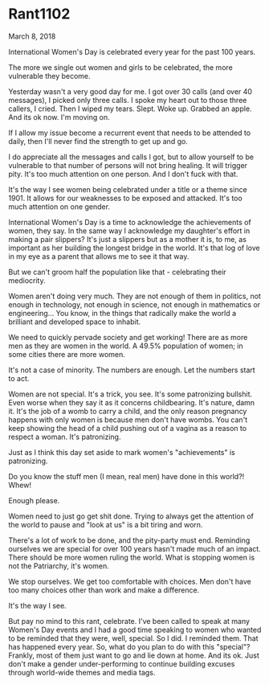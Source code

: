 # Rant1102


March 8, 2018

International Women's Day is celebrated every year for the past 100 years.

The more we single out women and girls to be celebrated, the more vulnerable they become.

Yesterday wasn't a very good day for me. I got over 30 calls (and over 40 messages), I picked only three calls. I spoke my heart out to those three callers, I cried. Then I wiped my tears. Slept. Woke up. Grabbed an apple. And its ok now. I'm moving on.

If I allow my issue become a recurrent event that needs to be attended to daily, then I'll never find the strength to get up and go.

I do appreciate all the messages and calls I got, but to allow yourself to be vulnerable to that number of persons will not bring healing. It will trigger pity. It's too much attention on one person. And I don't fuck with that.

It's the way I see women being celebrated under a title or a theme since 1901. It allows for our weaknesses to be exposed and attacked. It's too much attention on one gender.

International Women's Day is a time to acknowledge the achievements of women, they say. In the same way I acknowledge my daughter's effort in making a pair slippers? It's just a slippers but as a mother it is, to me, as important as her building the longest bridge in the world. It's that log of love in my eye as a parent that allows me to see it that way.

But we can't groom half the population like that - celebrating their mediocrity.

Women aren't doing very much. They are not enough of them in politics, not enough in technology, not enough in science, not enough in mathematics or engineering... You know, in the things that radically make the world a brilliant and developed space to inhabit.

We need to quickly pervade society and get working! There are as more men as they are women in the world. A 49.5% population of women; in some cities there are more women.

It's not a case of minority. The numbers are enough. Let the numbers start to act.

Women are not special. It's a trick, you see. It's some patronizing bullshit. Even worse when they say it as it concerns childbearing. It's nature, damn it. It's the job of a womb to carry a child, and the only reason pregnancy happens with only women is because men don't have wombs. You can't keep showing the head of a child pushing out of a vagina as a reason to respect a woman. It's patronizing.

Just as I think this day set aside to mark women's "achievements" is patronizing.

Do you know the stuff men (I mean, real men) have done in this world?! Whew!

Enough please.

Women need to just go get shit done. Trying to always get the attention of the world to pause and "look at us" is a bit tiring and worn.

There's a lot of work to be done, and the pity-party must end. Reminding ourselves we are special for over 100 years hasn't made much of an impact. There should be more women ruling the world. What is stopping women is not the Patriarchy, it's women.

We stop ourselves. We get too comfortable with choices. Men don't have too many choices other than work and make a difference.

It's the way I see.

But pay no mind to this rant, celebrate. I've been called to speak at many Women's Day events and I had a good time speaking to women who wanted to be reminded that they were, well, special. So I did. I reminded them. That has happened every year. So, what do you plan to do with this "special"? Frankly, most of them just want to go and lie down at home. And its ok. Just don't make a gender under-performing to continue building excuses through world-wide themes and media tags.